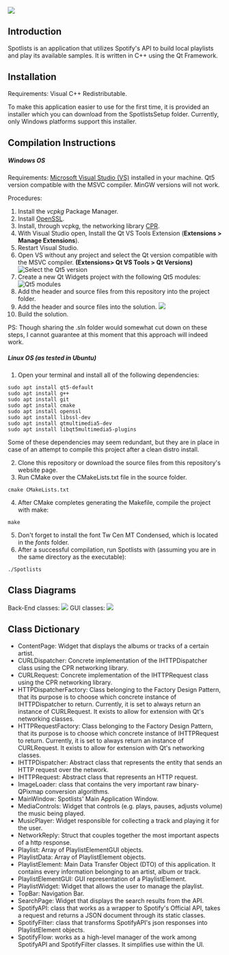 ![](https://imgur.com/OxkEniC.png)
##  Introduction
Spotlists is an application that utilizes Spotify's API to build local playlists and play its available samples. It is written in C++ using the Qt Framework.
## Installation
Requirements: Visual C++ Redistributable.

To make this application easier to use for the first time, it is provided an installer which you can download from the SpotlistsSetup folder. Currently, only Windows platforms support this installer.
## **Compilation Instructions**
##### Windows OS
Requirements: 
[Microsoft Visual Studio (VS)](https://visualstudio.microsoft.com/pt-br/downloads/ "Visual Studio") installed in your machine.
Qt5 version compatible with the MSVC compiler. MinGW versions will not work.

Procedures:
1.	Install the *vcpkg* Package Manager.
2.	Install [OpenSSL](https://slproweb.com/products/Win32OpenSSL.html "OpenSSL").
3.	Install, through vcpkg, the networking library [CPR](https://github.com/whoshuu/cpr "CPR").
4.	With Visual Studio open, Install the Qt VS Tools Extension (**Extensions > Manage Extensions**).
5.	Restart Visual Studio.
6.	Open VS without any project and select the Qt version compatible with the MSVC compiler. **(Extensions> Qt VS Tools > Qt Versions)**
![Select the Qt5 version](https://imgur.com/Jedg1Xu.png)
7.	Create a new Qt Widgets project with the following Qt5 modules:
![Qt5 modules](https://imgur.com/PJHa0hC.png "Qt5 modules")
8.	Add the header and source files from this repository into the project folder.
9.	Add the header and source files into the solution.
![](https://imgur.com/WWZ4lAr.png)
10. Build the solution.

PS: Though sharing the .sln folder would somewhat cut down on these steps, I cannot guarantee at this moment that this approach will indeed work.
##### Linux OS (as tested in Ubuntu)
1. Open your terminal and install all of the following dependencies:
```shell
sudo apt install qt5-default
sudo apt install g++
sudo apt install git
sudo apt install cmake
sudo apt install openssl
sudo apt install libssl-dev
sudo apt install qtmultimedia5-dev
sudo apt install libqt5multimedia5-plugins
```
Some of these dependencies may seem redundant, but they are in place in case of an attempt to compile this project after a clean distro install.

2. Clone this repository or download the source files from this repository's website page.
3. Run CMake over the CMakeLists.txt file in the source folder.
```shell
cmake CMakeLists.txt
```
4. After CMake completes generating the Makefile, compile the project with make:
```shell
make
```
5. Don't forget to install the font Tw Cen MT Condensed, which is located in the *fonts* folder.
6. After a successful compilation, run Spotlists with (assuming you are in the same directory as the executable):
```shell
./Spotlists
```
## Class Diagrams
Back-End classes:
![](https://imgur.com/AiNyZJW.png)
GUI classes:
![](https://imgur.com/hHdLBxQ.png)

## Class Dictionary
- ContentPage: Widget that displays the albums or tracks of a certain artist.
- CURLDispatcher: Concrete implementation of the IHTTPDispatcher class using the CPR networking library.
- CURLRequest: Concrete implementation of the IHTTPRequest class using the CPR networking library.
- HTTPDispatcherFactory: Class belonging to the Factory Design Pattern, that its purpose is to choose which concrete instance of IHTTPDispatcher to return. Currently, it is set to always return an instance of CURLRequest. It exists to allow for extension with Qt's networking classes.
- HTTPRequestFactory: Class belonging to the Factory Design Pattern, that its purpose is to choose which concrete instance of IHTTPRequest to return. Currently, it is set to always return an instance of CURLRequest. It exists to allow for extension with Qt's networking classes.
- IHTTPDispatcher: Abstract class that represents the entity that sends an HTTP request over the network.
- IHTTPRequest: Abstract class that represents an HTTP request.
- ImageLoader: class that contains the very important raw binary-QPixmap conversion algorithms.
- MainWindow: Spotlists' Main Application Window.
- MediaControls: Widget that controls (e.g. plays, pauses, adjusts volume) the music being played.
- MusicPlayer: Widget responsible for collecting a track and playing it for the user.
- NetworkReply: Struct that couples together the most important aspects of a http response.
- Playlist: Array of PlaylistElementGUI objects.
- PlaylistData: Array of PlaylistElement objects.
- PlaylistElement: Main Data Transfer Object (DTO) of this application. It contains every information belonging to an artist, album or track.
- PlaylistElementGUI: GUI representation of a PlaylistElement.
- PlaylistWidget:  Widget that allows the user to manage the playlist.
- TopBar: Navigation Bar.
- SearchPage: Widget that displays the search results from the API.
- SpotifyAPI: class that works as a wrapper to Spotify's Official API, takes a request and returns a JSON document through its static classes.
- SpotifyFilter: class that transforms SpotifyAPI's json responses into PlaylistElement objects.
- SpotifyFlow: works as a high-level manager of the work among SpotifyAPI and SpotifyFilter classes. It simplifies use within the UI.

